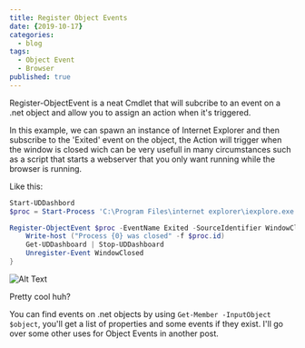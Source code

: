 ```yaml
---
title: Register Object Events
date: {2019-10-17}
categories:
  - blog
tags:
  - Object Event
  - Browser
published: true
---
```

Register-ObjectEvent is a neat Cmdlet that will subcribe to an event on a .net object and allow you to assign an action when it's triggered.

In this example, we can spawn an instance of Internet Explorer and then subscribe to the 'Exited' event on the object, the Action will trigger when the window is closed wich can be very usefull in many circumstances such as a script that starts a webserver that you only want running while the browser is running.

Like this:

```powershell
Start-UDDashbord
$proc = Start-Process 'C:\Program Files\internet explorer\iexplore.exe' -ArgumentList 'http://localhost:80' -PassThru

Register-ObjectEvent $proc -EventName Exited -SourceIdentifier WindowClosed -Action {
    Write-host ("Process {0} was closed" -f $proc.id)
    Get-UDDashboard | Stop-UDDashboard
    Unregister-Event WindowClosed
}
```


![Alt Text](https://i.imgur.com/flQcXWu.gif)

Pretty cool huh?

You can find events on .net objects by using `Get-Member -InputObject $object`, you'll get a list of properties and some events if they exist. I'll go over some other uses for Object Events in another post.

